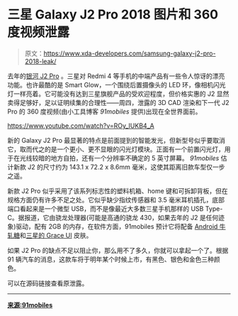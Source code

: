 # 三星 Galaxy J2 Pro 2018 图片和 360 度视频泄露

> 原文：<https://www.xda-developers.com/samsung-galaxy-j2-pro-2018-leak/>

去年的[银河 J2 Pro](http://xda-developers.com/tag/j2-pro) 。三星对 Redmi 4 等手机的中端产品有一些令人惊讶的漂亮功能。也许最酷的是 Smart Glow，一个围绕后置摄像头的 LED 环，像相机闪光灯一样亮着。它可能没有达到三星旗舰产品的受欢迎程度，但价格实惠的 J2 显然卖得足够好，足以证明续集的合理性——周四，泄露的 3D CAD 渲染和下一代 J2 Pro 的 360 度视频(由小工具博客 *91mobiles* 提供)出现在全世界面前。

https://www.youtube.com/watch?v=ROy_IUKB4_A

新的 Galaxy J2 Pro 最显著的特点是前面提到的智能发光，但新型号似乎要取消它，取而代之的是一个更小、更不显眼的闪光灯模块。正面有一个前置闪光灯，用于在光线较暗的地方自拍，还有一个分辨率不确定的 5 英寸屏幕。 *91mobiles* 估计新款 J2 的尺寸约为 143.1 x 72.2 x 8.6mm 毫米，这使其距离旧款车型仅一步之遥。

新款 J2 Pro 似乎采用了该系列标志性的塑料机箱、home 键和可拆卸背板，但在规格方面仍有许多不足之处。它似乎缺少指纹传感器和 3.5 毫米耳机插孔，底部端口看起来是一个微型 USB，而不是像最近大多数三星手机那样的 USB Type-C。据报道，它由骁龙处理器(可能是高通的骁龙 430，如果去年的 J2 是任何迹象)驱动，配有 2GB 的内存，在软件方面，91mobiles 预计它将配备 [Android 牛轧糖](http://xda-developers.com/t/android-nougat)和[三星的 Grace UI](http://xda-developers.com/t/grace-ui) 皮肤。

如果 J2 Pro 的缺点不足以阻止你，那么用不了多久，你就可以拿起一个了。根据 91 辆汽车的消息，这款车将于明年某个时候上市，有黑色、银色和金色三种颜色。

可以在源码链接查看原泄露。

* * *

[**来源:91mobiles**](https://hub.91mobiles.com/samsung-galaxy-j2-pro-2018-exclusive-renders/)